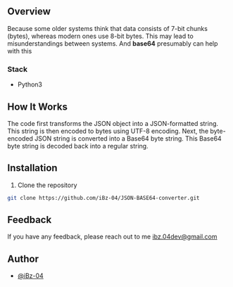 ## Overview

Because some older systems think that data consists of 7-bit chunks (bytes), whereas modern ones use 8-bit bytes. This may lead to misunderstandings between systems. And **base64** presumably can help with this

### Stack

- Python3

## How It Works

The code first transforms the JSON object into a JSON-formatted string. 
This string is then encoded to bytes using UTF-8 encoding. Next, the byte-encoded JSON string is converted into a Base64 byte string.
This Base64 byte string is decoded back into a regular string.


## Installation

1. Clone the repository

```bash
git clone https://github.com/iBz-04/JSON-BASE64-converter.git
```

## Feedback

If you have any feedback, please reach out to me ibz.04dev@gmail.com


## Author

- [@iBz-04](https://github.com/iBz-04)
